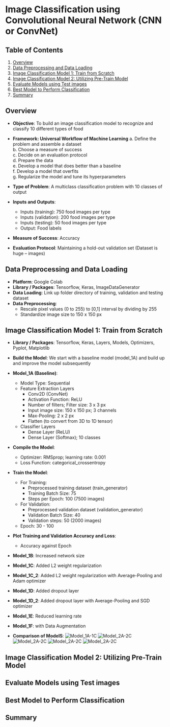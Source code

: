 # Image Classification using Convolutional Neural Network (CNN or ConvNet)

## Table of Contents
1. [Overview](README.md#overview)
2. [Data Preprocessing and Data Loading](README.md#data-preprocessing-and-data-loading)
3. [Image Classification Model 1: Train from Scratch](README.md#image-classification-model-1-train-from-scratch)
4. [Image Classification Model 2: Utilizing Pre-Train Model](README.md#image-classification-model-2-utilizing-pre-train-model)
5. [Evaluate Models using Test images](README.md#evaluate-models-using-test-images)
6. [Best Model to Perform Classification](README.md#best-model-to-perform-classification)
7. [Summary](README.md#summary)


## Overview
* **Objective**: To build an image classification model to recognize and classify 10 different types of food
* **Framework: Universal Workflow of Machine Learning**
    a. Define the problem and assemble a dataset<br>
    b. Choose a measure of success<br>
    c. Decide on an evaluation protocol<br>
    d. Prepare the data<br>
    e. Develop a model that does better than a baseline<br>
    f. Develop a model that overfits<br>
    g. Regularize the model and tune its hyperparameters<br>
    
* **Type of Problem**: A multiclass classification problem with 10 classes of output
* **Inputs and Outputs**:
    * Inputs (training): 750 food images per type
    * Inputs (validation): 200 food images per type
    * Inputs (testing): 50 food images per type
    * Output: Food labels<br>
* **Measure of Success**: Accuracy
* **Evaluation Protocol**: Maintaining a hold-out validation set (Dataset is huge – images)

## Data Preprocessing and Data Loading
* **Platform**: Google Colab
* **Library / Packages**: Tensorflow, Keras, ImageDataGenerator
* **Data Loading**: Link up folder directory of training, validation and testing dataset
* **Data Preprocessing**: 
    * Rescale pixel values (0 to 255) to [0,1] interval by dividing by 255
    * Standardize image size to 150 x 150 px
  
## Image Classification Model 1: Train from Scratch
* **Library / Packages**: Tensorflow, Keras, Layers, Models, Optimizers, Pyplot, Matplotlib 
* **Build the Model**: We start with a baseline model (model_1A) and build up and improve the model subsequently
* **Model_1A (Baseline)**:
    * Model Type: Sequential
    * Feature Extraction Layers
      * Conv2D (ConvNet)
      * Activation Function: ReLU
      * Number of filters; Filter size: 3 x 3 px
      * Input image size: 150 x 150 px; 3 channels
      * Max-Pooling: 2 x 2 px
      * Flatten (to convert from 3D to 1D tensor)
    * Classifier Layers
      * Dense Layer (ReLU)
      * Dense Layer (Softmax); 10 classes 
* **Compile the Model**:
    * Optimizer: RMSprop; learning rate: 0.001
    * Loss Function: categorical_crossentropy
* **Train the Model**:
    * For Training: 
      * Preprocessed training dataset (train_generator)
      * Training Batch Size: 75
      * Steps per Epoch: 100 (7500 images)
    * For Validation: 
      * Preprocessed validation dataset (validation_generator)
      * Validation Batch Size: 40
      * Validation steps: 50 (2000 images)
    * Epoch: 30 - 100
* **Plot Training and Validation Accuracy and Loss**:
    * Accuracy against Epoch

* **Model_1B**: Increased network size
* **Model_1C**: Added L2 weight regularization
* **Model_1C_2**: Added L2 weight regularization with Average-Pooling and Adam optimizer
* **Model_1D**: Added dropout layer
* **Model_1D_2**: Added dropout layer with Average-Pooling and SGD optimizer
* **Model_1E**: Reduced learning rate
* **Model_1F**: with Data Augmentation

* **Comparison of ModelS**:
![Model_1A-1C](viz/Model_1A-1C.jpg)
![Model_2A-2C](viz/Model_1C_2-1D_2.jpg)
![Model_2A-2C](viz/Model_1E-1F.jpg)
![Model_2A-2C](viz/Model_2A-2C.jpg)
![Model_2A-2C](viz/Model_2D-2E.jpg)

## Image Classification Model 2: Utilizing Pre-Train Model


## Evaluate Models using Test images


## Best Model to Perform Classification


## Summary
